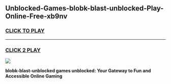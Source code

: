 
## Unblocked-Games-blobk-blast-unblocked-Play-Online-Free-xb9nv
<h3>
<a href="https://premium76.site?title=blobk-blast-unblocked&ref=26A">CLICK TO PLAY</a></h3>
<hr>

<h3>
<a href="https://premium76.site?title=blobk-blast-unblocked&ref=26A">CLICK 2 PLAY</a>
  
</h3>

<a href="https://premium76.site?title=blobk-blast-unblocked&ref=26A"><img src="https://clearcache.store/games.png"></a>


**blobk-blast-unblocked games unblocked: Your Gateway to Fun and Accessible Online Gaming**
